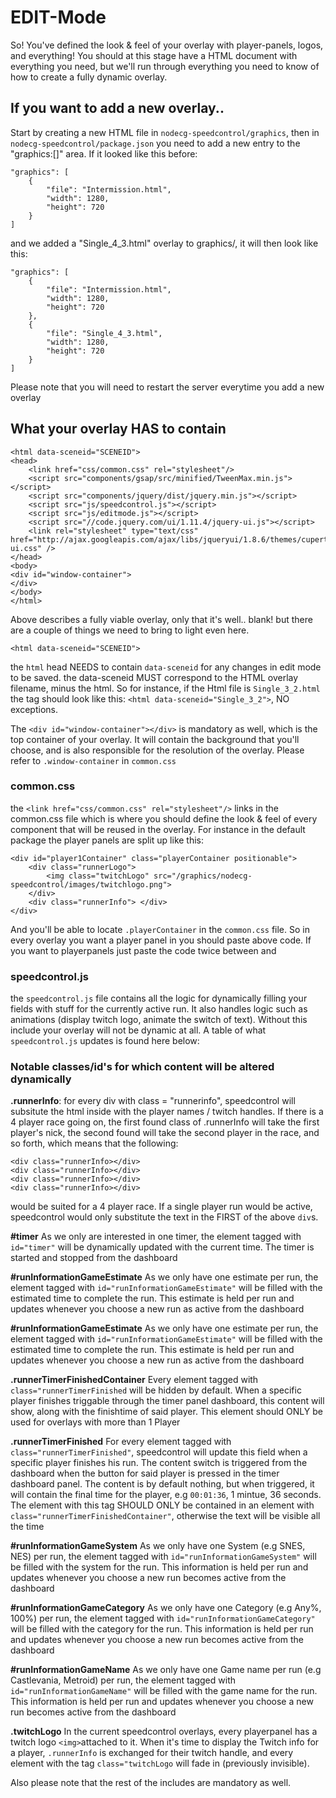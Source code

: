 # EDIT-Mode

So! You've defined the look & feel of your overlay with player-panels, logos, and everything!
You should at this stage have a HTML document with everything you need, but we'll run through everything you 
need to know of how to create a fully dynamic overlay.

## If you want to add a new overlay..
Start by creating a new HTML file in `nodecg-speedcontrol/graphics`, then
in `nodecg-speedcontrol/package.json` you need to add a new entry to
the "graphics:[]" area. If it looked like this before:
```
"graphics": [
    {
        "file": "Intermission.html",
        "width": 1280,
        "height": 720
    }
]
```
and we added a "Single_4_3.html" overlay to graphics/, it will then look like this:
```
"graphics": [
    {
        "file": "Intermission.html",
        "width": 1280,
        "height": 720
    },
    {
        "file": "Single_4_3.html",
        "width": 1280,
        "height": 720
    }
]
```
Please note that you will need to restart the server everytime you add a new overlay

## What your overlay HAS to contain

```
<html data-sceneid="SCENEID">
<head>
    <link href="css/common.css" rel="stylesheet"/>
    <script src="components/gsap/src/minified/TweenMax.min.js"></script>
    <script src="components/jquery/dist/jquery.min.js"></script>
    <script src="js/speedcontrol.js"></script>
    <script src="js/editmode.js"></script>
    <script src="//code.jquery.com/ui/1.11.4/jquery-ui.js"></script>
    <link rel="stylesheet" type="text/css" href="http://ajax.googleapis.com/ajax/libs/jqueryui/1.8.6/themes/cupertino/jquery-ui.css" />
</head>
<body>
<div id="window-container">
</div>
</body>
</html>
```

Above describes a fully viable overlay, only that it's well.. blank! but there are a couple of things we need to bring to
light even here.
```
<html data-sceneid="SCENEID">
```
the `html` head NEEDS to contain `data-sceneid` for any changes in edit mode to be saved. the data-sceneid MUST
correspond to the HTML overlay filename, minus the html. So for instance, if the Html file is `Single_3_2.html`
the tag should look like this: `<html data-sceneid="Single_3_2">`, NO exceptions.

The `<div id="window-container"></div>` is mandatory as well, which is the top container of your overlay.
It will contain the background that you'll choose, and is also responsible for the resolution of the overlay.
Please refer to `.window-container` in `common.css`

### common.css
the `<link href="css/common.css" rel="stylesheet"/>` links in the common.css file which is where you should define
the look & feel of every component that will be reused in the overlay. For instance in the default package the player
panels are split up like this:

```
<div id="player1Container" class="playerContainer positionable">
    <div class="runnerLogo">
        <img class="twitchLogo" src="/graphics/nodecg-speedcontrol/images/twitchlogo.png">
    </div>
    <div class="runnerInfo"> </div>
</div>
```
And you'll be able to locate `.playerContainer` in the `common.css` file. So in every overlay you want a player panel
in you should paste above code. If you want to playerpanels just paste the code twice between <body> and </body>

### speedcontrol.js

the `speedcontrol.js` file contains all the logic for dynamically filling your fields with stuff for the currently
active run. It also handles logic such as animations (display twitch logo, animate the switch of text). Without
this include your overlay will not be dynamic at all. A table of what `speedcontrol.js` updates is found here below:

### Notable classes/id's for which content will be altered dynamically
**.runnerInfo**:
for every div with class = "runnerinfo", speedcontrol will subsitute the html inside with the player
names / twitch handles. If there is a 4 player race going on, the first found class of .runnerInfo will take the first
player's nick, the second found will take the second player in the race, and so forth, which means that the following:
```
<div class="runnerInfo></div>
<div class="runnerInfo></div>
<div class="runnerInfo></div>
<div class="runnerInfo></div>
```
would be suited for a 4 player race. If a single player run would be active, speedcontrol would only substitute the text
in the FIRST of the above `div`s.

**#timer**
As we only are interested in one timer, the element tagged with `id="timer"` will be dynamically updated
with the current time. The timer is started and stopped from the dashboard

**#runInformationGameEstimate**
As we only have one estimate per run, the element tagged with `id="runInformationGameEstimate"` will be filled
with the estimated time to complete the run. This estimate is held per run and updates whenever you choose a new run
as active from the dashboard

**#runInformationGameEstimate**
As we only have one estimate per run, the element tagged with `id="runInformationGameEstimate"` will be filled
with the estimated time to complete the run. This estimate is held per run and updates whenever you choose a new run
as active from the dashboard

**.runnerTimerFinishedContainer**
Every element tagged with `class="runnerTimerFinished` will be hidden by default. When a specific player finishes
triggable through the timer panel dashboard, this content will show, along with the finishtime of said player. This
element should ONLY be used for overlays with more than 1 Player

**.runnerTimerFinished**
For every element tagged with `class="runnerTimerFinished"`, speedcontrol will update this field when a specific player
finishes his run. The content switch is triggered from the dashboard when the button for said player is pressed in the
timer dashboard panel. The content is by default nothing, but when triggered, it will contain the final time for the
player, e.g `00:01:36`, 1 mintue, 36 seconds. The element with this tag SHOULD ONLY be contained in an element
with `class="runnerTimerFinishedContainer"`, otherwise the text will be visible all the time

**#runInformationGameSystem**
As we only have one System (e.g SNES, NES) per run, the element tagged with `id="runInformationGameSystem"` will be filled
with the system for the run. This information is held per run and updates whenever you choose a new run
becomes active from the dashboard

**#runInformationGameCategory**
As we only have one Category (e.g Any%, 100%) per run, the element tagged with `id="runInformationGameCategory"` will be filled
with the category for the run. This information is held per run and updates whenever you choose a new run
becomes active from the dashboard

**#runInformationGameName**
As we only have one Game name per run (e.g Castlevania, Metroid) per run, the element tagged with `id="runInformationGameName"` will be filled
with the game name for the run. This information is held per run and updates whenever you choose a new run
becomes active from the dashboard

**.twitchLogo**
In the current speedcontrol overlays, every playerpanel has a twitch logo `<img>`attached to it. When it's time
to display the Twitch info for a player, `.runnerInfo` is exchanged for their twitch handle, and every element
with the tag `class="twitchLogo` will fade in (previously invisible).

Also please note that the rest of the includes are mandatory as well.
